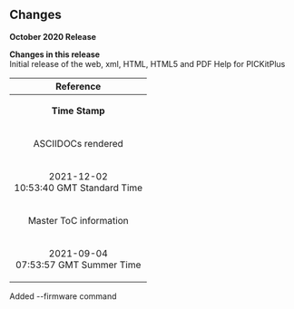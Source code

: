 <div class="section">

<div class="titlepage">

<div>

<div>

<span id="changes"></span>Changes
----------------------------------

</div>

</div>

</div>

<span class="strong">**October 2020 Release**</span>

  

<div class="variablelist">

<span class="term"><span class="strong">**Changes in this release**</span></span>  
Initial release of the web, xml, HTML, HTML5 and PDF Help for PICKitPlus

</div>

  
  
  
  
  
  
  
  
  
  
  
  
  
  
  
  
  
  

<div class="informaltable">

<table data-border="1" width="60%">
<thead>
<tr class="header">
<th style="text-align: center;"><span class="strong"><strong>Reference</strong></span></th>
</tr>
</thead>
<tbody>
<tr class="odd">
<td style="text-align: center;"><p><span class="strong"><strong>Time Stamp</strong></span></p></td>
</tr>
<tr class="even">
<td style="text-align: center;"><p>ASCIIDOCs rendered</p></td>
</tr>
<tr class="odd">
<td style="text-align: center;"><p>2021-12-02<br />
10:53:40 GMT Standard Time</p></td>
</tr>
<tr class="even">
<td style="text-align: center;"><p>Master ToC information</p></td>
</tr>
<tr class="odd">
<td style="text-align: center;"><p>2021-09-04<br />
07:53:57 GMT Summer Time</p></td>
</tr>
</tbody>
</table>

</div>

Added --firmware command

</div>
